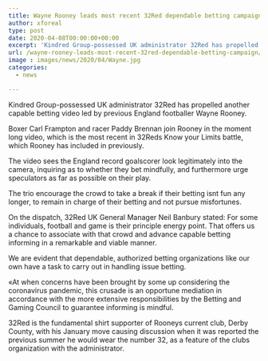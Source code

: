 ```yaml
---
title: Wayne Rooney leads most recent 32Red dependable betting campaign
author: xforeal 
type: post
date: 2020-04-08T00:00:00+00:00
excerpt: 'Kindred Group-possessed UK administrator 32Red has propelled another capable betting video led by previous England footballer Wayne Rooney '
url: /wayne-rooney-leads-most-recent-32red-dependable-betting-campaign/
image : images/news/2020/04/Wayne.jpg
categories:
  - news

---
```

Kindred Group-possessed UK administrator 32Red has propelled another capable betting video led by previous England footballer Wayne Rooney. 

Boxer Carl Frampton and racer Paddy Brennan join Rooney in the moment long video, which is the most recent in 32Reds Know your Limits battle, which Rooney has included in previously. 

The video sees the England record goalscorer look legitimately into the camera, inquiring as to whether they bet mindfully, and furthermore urge speculators as far as possible on their play. 

The trio encourage the crowd to take a break if their betting isnt fun any longer, to remain in charge of their betting and not pursue misfortunes. 

On the dispatch, 32Red UK General Manager Neil Banbury stated: For some individuals, football and game is their principle energy point. That offers us a chance to associate with that crowd and advance capable betting informing in a remarkable and viable manner. 

We are evident that dependable, authorized betting organizations like our own have a task to carry out in handling issue betting. 

&#171;At when concerns have been brought by some up considering the coronavirus pandemic, this crusade is an opportune mediation in accordance with the more extensive responsibilities by the Betting and Gaming Council to guarantee informing is mindful. 

32Red is the fundamental shirt supporter of Rooneys current club, Derby County, with his January move causing discussion when it was reported the previous summer he would wear the number 32, as a feature of the clubs organization with the administrator.